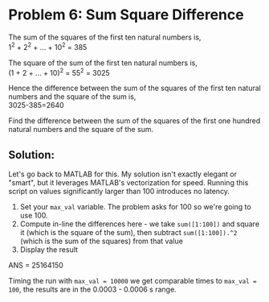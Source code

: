 # Problem 6: Sum Square Difference
The sum of the squares of the first ten natural numbers is,\
1<sup>2</sup> + 2<sup>2</sup> + ... + 10<sup>2</sup> = 385

The square of the sum of the first ten natural numbers is,\
(1 + 2 + ... + 10)<sup>2</sup> = 55<sup>2</sup> = 3025

Hence the difference between the sum of the squares of the first ten natural numbers and the square of the sum is,\
3025-385=2640

Find the difference between the sum of the squares of the first one hundred natural numbers and the square of the sum.

## Solution:
Let's go back to MATLAB for this. My solution isn't exactly elegant or "smart", but it leverages MATLAB's vectorization for speed. Running this script on values significantly larger than 100 introduces no latency.

1. Set your `max_val` variable. The problem asks for 100 so we're going to use 100.
2. Compute in-line the differences here - we take `sum([1:100])` and square it (which is the square of the sum), then subtract `sum([1:100]).^2` (which is the sum of the squares) from that value
3. Display the result

ANS = 25164150

Timing the run with `max_val = 10000` we get comparable times to `max_val = 100`, the results are in the 0.0003 - 0.0006 s range.
